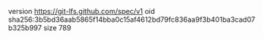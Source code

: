 version https://git-lfs.github.com/spec/v1
oid sha256:3b5bd36aab5865f14bba0c15af4612bd79fc836aa9f3b401ba3cad07b325b997
size 789
